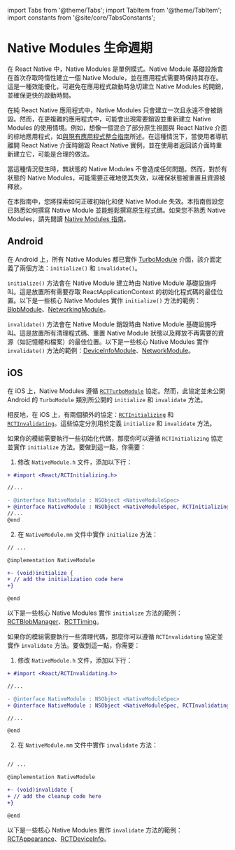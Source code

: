 import Tabs from '@theme/Tabs'; import TabItem from '@theme/TabItem'; import constants from '@site/core/TabsConstants';

# Native Modules 生命週期

在 React Native 中，Native Modules 是單例模式。Native Module 基礎設施會在首次存取時惰性建立一個 Native Module，並在應用程式需要時保持其存在。這是一種效能優化，可避免在應用程式啟動時急切建立 Native Modules 的開銷，並確保更快的啟動時間。

在純 React Native 應用程式中，Native Modules 只會建立一次且永遠不會被銷毀。然而，在更複雜的應用程式中，可能會出現需要銷毀並重新建立 Native Modules 的使用情境。例如，想像一個混合了部分原生視圖與 React Native 介面的棕地應用程式，如[與現有應用程式整合指南](/docs/integration-with-existing-apps)所述。在這種情況下，當使用者導航離開 React Native 介面時銷毀 React Native 實例，並在使用者返回該介面時重新建立它，可能是合理的做法。

當這種情況發生時，無狀態的 Native Modules 不會造成任何問題。然而，對於有狀態的 Native Modules，可能需要正確地使其失效，以確保狀態被重置且資源被釋放。

在本指南中，您將探索如何正確初始化和使 Native Module 失效。本指南假設您已熟悉如何撰寫 Native Module 並能輕鬆撰寫原生程式碼。如果您不熟悉 Native Modules，請先閱讀 [Native Modules 指南](/docs/next/turbo-native-modules-introduction)。

## Android

在 Android 上，所有 Native Modules 都已實作 [TurboModule](https://github.com/facebook/react-native/blob/main/packages/react-native/ReactAndroid/src/main/java/com/facebook/react/turbomodule/core/interfaces/TurboModule.kt) 介面，該介面定義了兩個方法：`initialize()` 和 `invalidate()`。

`initialize()` 方法會在 Native Module 建立時由 Native Module 基礎設施呼叫。這是放置所有需要存取 ReactApplicationContext 的初始化程式碼的最佳位置。以下是一些核心 Native Modules 實作 `initialize()` 方法的範例：[BlobModule](https://github.com/facebook/react-native/blob/0617accecdcb11159ba15c34885f294bc206aa89/packages/react-native/ReactAndroid/src/main/java/com/facebook/react/modules/blob/BlobModule.java#L155-L157)、[NetworkingModule](https://github.com/facebook/react-native/blob/0617accecdcb11159ba15c34885f294bc206aa89/packages/react-native/ReactAndroid/src/main/java/com/facebook/react/modules/network/NetworkingModule.java#L193-L197)。

`invalidate()` 方法會在 Native Module 銷毀時由 Native Module 基礎設施呼叫。這是放置所有清理程式碼、重置 Native Module 狀態以及釋放不再需要的資源（如記憶體和檔案）的最佳位置。以下是一些核心 Native Modules 實作 `invalidate()` 方法的範例：[DeviceInfoModule](https://github.com/facebook/react-native/blob/0617accecdcb11159ba15c34885f294bc206aa89/packages/react-native/ReactAndroid/src/main/java/com/facebook/react/modules/deviceinfo/DeviceInfoModule.kt#L72-L76)、[NetworkModule](https://github.com/facebook/react-native/blob/0617accecdcb11159ba15c34885f294bc206aa89/packages/react-native/ReactAndroid/src/main/java/com/facebook/react/modules/network/NetworkingModule.java#L200-L212)。

## iOS

在 iOS 上，Native Modules 遵循 [`RCTTurboModule`](https://github.com/facebook/react-native/blob/0617accecdcb11159ba15c34885f294bc206aa89/packages/react-native/ReactCommon/react/nativemodule/core/platform/ios/ReactCommon/RCTTurboModule.h#L196-L200) 協定。然而，此協定並未公開 Android 的 `TurboModule` 類別所公開的 `initialize` 和 `invalidate` 方法。

相反地，在 iOS 上，有兩個額外的協定：[`RCTInitializing`](https://github.com/facebook/react-native/blob/0617accecdcb11159ba15c34885f294bc206aa89/packages/react-native/React/Base/RCTInitializing.h) 和 [`RCTInvalidating`](https://github.com/facebook/react-native/blob/0617accecdcb11159ba15c34885f294bc206aa89/packages/react-native/React/Base/RCTInvalidating.h)。這些協定分別用於定義 `initialize` 和 `invalidate` 方法。

如果你的模組需要執行一些初始化代碼，那麼你可以遵循 `RCTInitializing` 協定並實作 `initialize` 方法。要做到這一點，你需要：

1. 修改 `NativeModule.h` 文件，添加以下行：

```diff title="NativeModule.h"
+ #import <React/RCTInitializing.h>

//...

- @interface NativeModule : NSObject <NativeModuleSpec>
+ @interface NativeModule : NSObject <NativeModuleSpec, RCTInitializing>
//...
@end
```

2. 在 `NativeModule.mm` 文件中實作 `initialize` 方法：

```diff title="NativeModule.mm"
// ...

@implementation NativeModule

+- (void)initialize {
+ // add the initialization code here
+}

@end
```

以下是一些核心 Native Modules 實作 `initialize` 方法的範例：[RCTBlobManager](https://github.com/facebook/react-native/blob/0617accecdcb11159ba15c34885f294bc206aa89/packages/react-native/Libraries/Blob/RCTBlobManager.mm#L58-L68)、[RCTTiming](https://github.com/facebook/react-native/blob/0617accecdcb11159ba15c34885f294bc206aa89/packages/react-native/React/CoreModules/RCTTiming.mm#L121-L124)。

如果你的模組需要執行一些清理代碼，那麼你可以遵循 `RCTInvalidating` 協定並實作 `invalidate` 方法。要做到這一點，你需要：

1. 修改 `NativeModule.h` 文件，添加以下行：

```diff title="NativeModule.h"
+ #import <React/RCTInvalidating.h>

//...

- @interface NativeModule : NSObject <NativeModuleSpec>
+ @interface NativeModule : NSObject <NativeModuleSpec, RCTInvalidating>

//...

@end
```

2. 在 `NativeModule.mm` 文件中實作 `invalidate` 方法：

```diff title="NativeModule.mm"

// ...

@implementation NativeModule

+- (void)invalidate {
+ // add the cleanup code here
+}

@end
```

以下是一些核心 Native Modules 實作 `invalidate` 方法的範例：[RCTAppearance](https://github.com/facebook/react-native/blob/0617accecdcb11159ba15c34885f294bc206aa89/packages/react-native/React/CoreModules/RCTAppearance.mm#L151-L155)、[RCTDeviceInfo](https://github.com/facebook/react-native/blob/0617accecdcb11159ba15c34885f294bc206aa89/packages/react-native/React/CoreModules/RCTDeviceInfo.mm#L127-L133)。